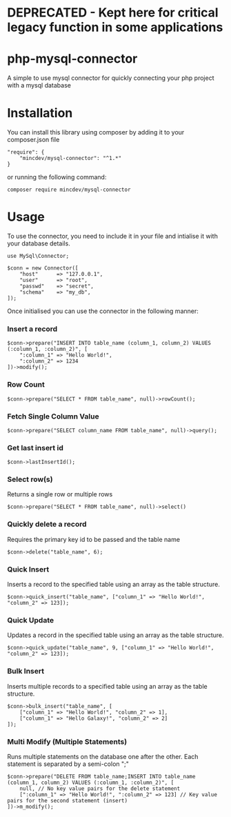 # DEPRECATED - Kept here for critical legacy function in some applications

# php-mysql-connector
A simple to use mysql connector for quickly connecting your php project with a mysql database

# Installation

You can install this library using composer by adding it to your composer.json file

```
"require": {
    "mincdev/mysql-connector": "^1.*"
}
```
or running the following command:

```
composer require mincdev/mysql-connector
```

# Usage

To use the connector, you need to include it in your file and intialise it with your database details.

```
use MySql\Connector;

$conn = new Connector([
    "host"      => "127.0.0.1",
    "user"      => "root",
    "passwd"    => "secret",
    "schema"    => "my_db",
]);
```

Once initialised you can use the connector in the following manner:

### Insert a record

```
$conn->prepare("INSERT INTO table_name (column_1, column_2) VALUES (:column_1, :column_2)", [
    ":column_1" => "Hello World!", 
    ":column_2" => 1234
])->modify();
```

### Row Count

```
$conn->prepare("SELECT * FROM table_name", null)->rowCount();
```

### Fetch Single Column Value

```
$conn->prepare("SELECT column_name FROM table_name", null)->query();
```

### Get last insert id

```
$conn->lastInsertId();
```

### Select row(s)

Returns a single row or multiple rows

```
$conn->prepare("SELECT * FROM table_name", null)->select()
```

### Quickly delete a record

Requires the primary key id to be passed and the table name

```
$conn->delete("table_name", 6);
```

### Quick Insert

Inserts a record to the specified table using an array as the table structure.

```
$conn->quick_insert("table_name", ["column_1" => "Hello World!", "column_2" => 123]);
```

### Quick Update

Updates a record in the specified table using an array as the table structure.

```
$conn->quick_update("table_name", 9, ["column_1" => "Hello World!", "column_2" => 123]);
```

### Bulk Insert

Inserts multiple records to a specified table using an array as the table structure.

```
$conn->bulk_insert("table_name", [
    ["column_1" => "Hello World!", "column_2" => 1],
    ["column_1" => "Hello Galaxy!", "column_2" => 2]
]);
```

### Multi Modify (Multiple Statements)

Runs multiple statements on the database one after the other. Each statement is separated by a semi-colon ";"

```
$conn->prepare("DELETE FROM table_name;INSERT INTO table_name (column_1, column_2) VALUES (:column_1, :column_2)", [
    null, // No key value pairs for the delete statement
    [":column_1" => "Hello World!", ":column_2" => 123] // Key value pairs for the second statement (insert)
])->m_modify();
```
